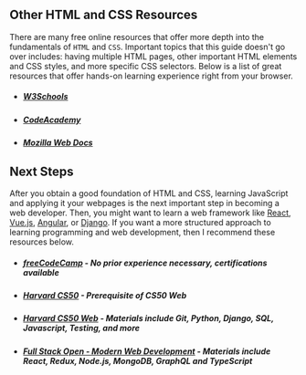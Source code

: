 ## Other HTML and CSS Resources <!-- {docsify-ignore-all} -->
There are many free online resources that offer more depth into the fundamentals of `HTML` and `CSS`. Important topics that this guide doesn't go over includes: having multiple HTML pages, other important HTML elements and CSS styles, and more specific CSS selectors. Below is a list of great resources that offer hands-on learning experience right from your browser.

- ##### [W3Schools](https://www.w3schools.com/html/default.asp)
- ##### [CodeAcademy](https://www.codecademy.com/learn/learn-html)
- ##### [Mozilla Web Docs](https://developer.mozilla.org/en-US/docs/Learn/Getting_started_with_the_web)

## Next Steps

After you obtain a good foundation of HTML and CSS, learning JavaScript and applying it your webpages is the next important step in becoming a web developer. Then, you might want to learn a web framework like [React](https://reactjs.org/), [Vue.js](https://vuejs.org/), [Angular](https://angular.io/), or [Django](https://www.djangoproject.com/). If you want a more structured approach to learning programming and web development, then I recommend these resources below.

- ##### [freeCodeCamp](https://www.freecodecamp.org/) - No prior experience necessary, certifications available
- ##### [Harvard CS50](https://pll.harvard.edu/course/cs50-introduction-computer-science?delta=0) - Prerequisite of CS50 Web
- ##### [Harvard CS50 Web](edx.org/course/cs50s-web-programming-with-python-and-javascript) - Materials include Git, Python, Django, SQL, Javascript, Testing, and more
- ##### [Full Stack Open - Modern Web Development](https://fullstackopen.com/en/) - Materials include React, Redux, Node.js, MongoDB, GraphQL and TypeScript



